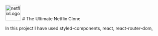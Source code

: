 
<img src="https://user-images.githubusercontent.com/76589507/113987811-70207f80-986c-11eb-804e-df35d501f0f6.png" width="50px" height="50px" alt="netflixLogo"/> # The Ultimate Netflix Clone 

In this project I have used styled-components, react, react-router-dom,  
